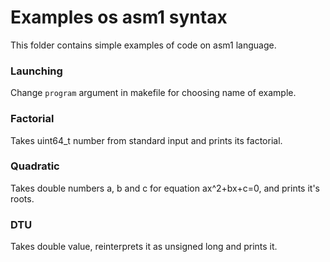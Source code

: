 Examples os asm1 syntax
===
This folder contains simple examples of code on asm1 language.

### Launching
Change `program` argument in makefile for choosing name of example.

### Factorial
Takes uint64_t number from standard input and prints its factorial.

### Quadratic
Takes double numbers a, b and c for equation ax^2+bx+c=0, and prints it's roots.

### DTU
Takes double value, reinterprets it as unsigned long and prints it.
